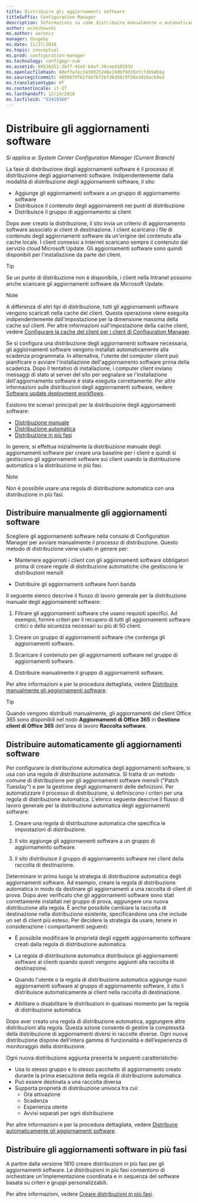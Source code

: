 ```yaml
---
title: Distribuire gli aggiornamenti software
titleSuffix: Configuration Manager
description: Informazioni su come distribuire manualmente o automaticamente gli aggiornamenti software nella console di Configuration Manager.
author: aczechowski
ms.author: aaroncz
manager: dougeby
ms.date: 11/27/2018
ms.topic: conceptual
ms.prod: configuration-manager
ms.technology: configmgr-sum
ms.assetid: 04536d51-3bf7-45e5-b4af-36ceed10583d
ms.openlocfilehash: 80effa7ec3439925248e19dbf9d35efcf1694b8a
ms.sourcegitcommit: 48098f9fb2f447672bf36d50c9f58a3d26acb9ed
ms.translationtype: HT
ms.contentlocale: it-IT
ms.lasthandoff: 12/14/2018
ms.locfileid: "53419360"
---
```

# <a name="deploy-software-updates"></a>Distribuire gli aggiornamenti software  

*Si applica a: System Center Configuration Manager (Current Branch)*

La fase di distribuzione degli aggiornamenti software è il processo di distribuzione degli aggiornamenti software. Indipendentemente dalla modalità di distribuzione degli aggiornamenti software, il sito:
- Aggiunge gli aggiornamenti software a un gruppo di aggiornamento software
- Distribuisce il contenuto degli aggiornamenti nei punti di distribuzione
- Distribuisce il gruppo di aggiornamento ai client  

Dopo aver creato la distribuzione, il sito invia un criterio di aggiornamento software associato ai client di destinazione. I client scaricano i file di contenuto degli aggiornamenti software da un'origine del contenuto alla cache locale. I client connessi a Internet scaricano sempre il contenuto dal servizio cloud Microsoft Update. Gli aggiornamenti software sono quindi disponibili per l'installazione da parte del client.   

> [!Tip]  
>  Se un punto di distribuzione non è disponibile, i client nella Intranet possono anche scaricare gli aggiornamenti software da Microsoft Update.  

> [!NOTE]  
>  A differenza di altri tipi di distribuzione, tutti gli aggiornamenti software vengono scaricati nella cache del client. Questa operazione viene eseguita indipendentemente dall'impostazione per la dimensione massima della cache sul client. Per altre informazioni sull'impostazione della cache client, vedere [Configurare la cache del client per i client di Configuration Manager](/sccm/core/clients/manage/manage-clients#BKMK_ClientCache).  

Se si configura una distribuzione degli aggiornamenti software necessaria, gli aggiornamenti software vengono installati automaticamente alla scadenza programmata. In alternativa, l'utente del computer client può pianificare o avviare l'installazione dell'aggiornamento software prima della scadenza. Dopo il tentativo di installazione, i computer client inviano messaggi di stato al server del sito per segnalare se l'installazione dell'aggiornamento software è stata eseguita correttamente. Per altre informazioni sulle distribuzioni degli aggiornamenti software, vedere [Software update deployment workflows](/sccm/sum/understand/software-updates-introduction#BKMK_DeploymentWorkflows).  

Esistono tre scenari principali per la distribuzione degli aggiornamenti software: 
- [Distribuzione manuale](#BKMK_ManualDeployment)  
- [Distribuzione automatica](#bkmk_auto)  
- [Distribuzione in più fasi](#bkmk_phased)  

In genere, si effettua inizialmente la distribuzione manuale degli aggiornamenti software per creare una baseline per i client e quindi si gestiscono gli aggiornamenti software sui client usando la distribuzione automatica o la distribuzione in più fasi.  

> [!Note]  
> Non è possibile usare una regola di distribuzione automatica con una distribuzione in più fasi.



## <a name="BKMK_ManualDeployment"></a> Distribuire manualmente gli aggiornamenti software
Scegliere gli aggiornamenti software nella console di Configuration Manager per avviare manualmente il processo di distribuzione. Questo metodo di distribuzione viene usato in genere per:  

- Mantenere aggiornati i client con gli aggiornamenti software obbligatori prima di creare regole di distribuzione automatiche che gestiscono le distribuzioni mensili  

- Distribuire gli aggiornamenti software fuori banda  


Il seguente elenco descrive il flusso di lavoro generale per la distribuzione manuale degli aggiornamenti software:  

1. Filtrare gli aggiornamenti software che usano requisiti specifici. Ad esempio, fornire criteri per il recupero di tutti gli aggiornamenti software critici o della sicurezza necessari su più di 50 client.  

2. Creare un gruppo di aggiornamenti software che contenga gli aggiornamenti software.  

3. Scaricare il contenuto per gli aggiornamenti software nel gruppo di aggiornamenti software.  

4. Distribuire manualmente il gruppo di aggiornamenti software.  

Per altre informazioni e per la procedura dettagliata, vedere [Distribuire manualmente gli aggiornamenti software](manually-deploy-software-updates.md).

> [!Tip]  
> Quando vengono distribuiti manualmente, gli aggiornamenti del client Office 365 sono disponibili nel nodo **Aggiornamenti di Office 365** in **Gestione client di Office 365** dell'area di lavoro **Raccolta software**.  



## <a name="bkmk_auto"></a> Distribuire automaticamente gli aggiornamenti software

Per configurare la distribuzione automatica degli aggiornamenti software, si usa con una regola di distribuzione automatica. Si tratta di un metodo comune di distribuzione per gli aggiornamenti software mensili ("Patch Tuesday") e per la gestione degli aggiornamenti delle definizioni. Per automatizzare il processo di distribuzione, si definiscono i criteri per una regola di distribuzione automatica. L'elenco seguente descrive il flusso di lavoro generale per la distribuzione automatica degli aggiornamenti software:  

1.  Creare una regola di distribuzione automatica che specifica le impostazioni di distribuzione.  

2.  Il sito aggiunge gli aggiornamenti software a un gruppo di aggiornamento software.  

3.  Il sito distribuisce il gruppo di aggiornamento software nei client della raccolta di destinazione.  

Determinare in primo luogo la strategia di distribuzione automatica degli aggiornamenti software. Ad esempio, creare la regola di distribuzione automatica in modo da destinare gli aggiornamenti a una raccolta di client di prova. Dopo aver verificato che gli aggiornamenti software sono stati correttamente installati nel gruppo di prova, aggiungere una nuova distribuzione alla regola. È anche possibile cambiare la raccolta di destinazione nella distribuzione esistente, specificandone una che include un set di client più esteso. Per decidere la strategia da usare, tenere in considerazione i comportamenti seguenti:  

- È possibile modificare le proprietà degli oggetti aggiornamento software creati dalla regola di distribuzione automatica.   

- La regola di distribuzione automatica distribuisce gli aggiornamenti software ai clienti quando questi vengono aggiunti alla raccolta di destinazione.  

- Quando l'utente o la regola di distribuzione automatica aggiunge nuovi aggiornamenti software al gruppo di aggiornamento software, il sito li distribuisce automaticamente ai client nella raccolta di destinazione.  

- Abilitare o disabilitare le distribuzioni in qualsiasi momento per la regola di distribuzione automatica.  


Dopo aver creato una regola di distribuzione automatica, aggiungere altre distribuzioni alla regola. Questa azione consente di gestire la complessità della distribuzione di aggiornamenti diversi in raccolte diverse. Ogni nuova distribuzione dispone dell'intera gamma di funzionalità e dell’esperienza di monitoraggio della distribuzione.  

Ogni nuova distribuzione aggiunta presenta le seguenti caratteristiche:  

- Usa lo stesso gruppo e lo stesso pacchetto di aggiornamento creato durante la prima esecuzione della regola di distribuzione automatica  
- Può essere destinata a una raccolta diversa  
- Supporta proprietà di distribuzione univoca tra cui:  
  -   Ora attivazione  
  -   Scadenza  
  -   Esperienza utente  
  -   Avvisi separati per ogni distribuzione  


Per altre informazioni e per la procedura dettagliata, vedere [Distribuire automaticamente gli aggiornamenti software](automatically-deploy-software-updates.md).



## <a name="bkmk_phased"></a> Distribuire gli aggiornamenti software in più fasi

<!--1358146--> A partire dalla versione 1810 creare distribuzioni in più fasi per gli aggiornamenti software. Le distribuzioni in più fasi consentono di orchestrare un'implementazione coordinata e in sequenza del software basata su criteri e gruppi personalizzabili.

Per altre informazioni, vedere [Creare distribuzioni in più fasi](/sccm/osd/deploy-use/create-phased-deployment-for-task-sequence?toc=/sccm/sum/toc.json&bc=/sccm/sum/breadcrumb/toc.json).


